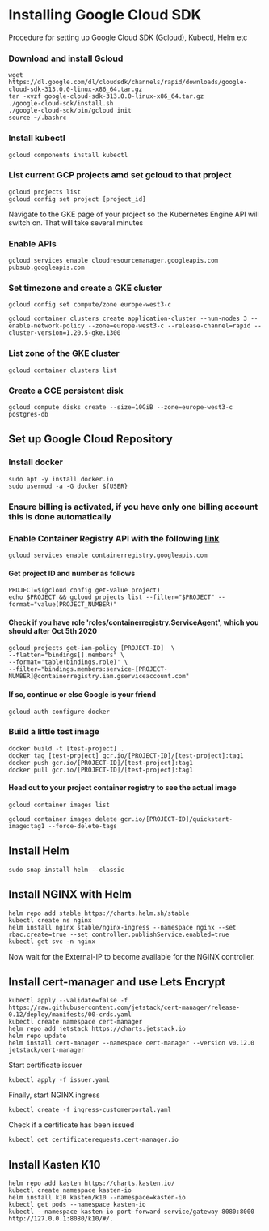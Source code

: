 # Installing Google Cloud SDK

Procedure for setting up Google Cloud SDK (Gcloud), Kubectl, Helm etc

### Download and install Gcloud
```
wget https://dl.google.com/dl/cloudsdk/channels/rapid/downloads/google-cloud-sdk-313.0.0-linux-x86_64.tar.gz
tar -xvzf google-cloud-sdk-313.0.0-linux-x86_64.tar.gz 
./google-cloud-sdk/install.sh
./google-cloud-sdk/bin/gcloud init
source ~/.bashrc
```

### Install kubectl
```
gcloud components install kubectl
```

### List current GCP projects amd set gcloud to that project
```
gcloud projects list
gcloud config set project [project_id]
```

Navigate to the GKE page of your project so the Kubernetes Engine API will switch on. That will take several minutes

### Enable APIs
```
gcloud services enable cloudresourcemanager.googleapis.com pubsub.googleapis.com
```

### Set timezone and create a GKE cluster
```
gcloud config set compute/zone europe-west3-c

gcloud container clusters create application-cluster --num-nodes 3 --enable-network-policy --zone=europe-west3-c --release-channel=rapid --cluster-version=1.20.5-gke.1300
```

### List zone of the GKE cluster
```
gcloud container clusters list
```

### Create a GCE persistent disk
```
gcloud compute disks create --size=10GiB --zone=europe-west3-c postgres-db
```

## Set up Google Cloud Repository

### Install docker
```
sudo apt -y install docker.io
sudo usermod -a -G docker ${USER}
```

### Ensure billing is activated, if you have only one billing account this is done automatically

### Enable Container Registry API with the following [link](https://console.cloud.google.com/apis/library/containerregistry.googleapis.com?_ga=2.244700289.523870026.1602227073-601722703.1601999851)
```
gcloud services enable containerregistry.googleapis.com
```

#### Get project ID and number as follows
```
PROJECT=$(gcloud config get-value project)
echo $PROJECT && gcloud projects list --filter="$PROJECT" --format="value(PROJECT_NUMBER)"
```

#### Check if you have role 'roles/containerregistry.ServiceAgent', which you should after Oct 5th 2020
```
gcloud projects get-iam-policy [PROJECT-ID]  \
--flatten="bindings[].members" \
--format='table(bindings.role)' \
--filter="bindings.members:service-[PROJECT-NUMBER]@containerregistry.iam.gserviceaccount.com"
```

#### If so, continue or else Google is your friend
```
gcloud auth configure-docker
```

### Build a little test image
```
docker build -t [test-project] .
docker tag [test-project] gcr.io/[PROJECT-ID]/[test-project]:tag1
docker push gcr.io/[PROJECT-ID]/[test-project]:tag1
docker pull gcr.io/[PROJECT-ID]/[test-project]:tag1
```

#### Head out to your project container registry to see the actual image
```
gcloud container images list

gcloud container images delete gcr.io/[PROJECT-ID]/quickstart-image:tag1 --force-delete-tags
```

## Install Helm
```
sudo snap install helm --classic
```

## Install NGINX with Helm
```
helm repo add stable https://charts.helm.sh/stable
kubectl create ns nginx
helm install nginx stable/nginx-ingress --namespace nginx --set rbac.create=true --set controller.publishService.enabled=true
kubectl get svc -n nginx
```

Now wait for the External-IP to become available for the NGINX controller. 

## Install cert-manager and use Lets Encrypt
```
kubectl apply --validate=false -f https://raw.githubusercontent.com/jetstack/cert-manager/release-0.12/deploy/manifests/00-crds.yaml
kubectl create namespace cert-manager
helm repo add jetstack https://charts.jetstack.io
helm repo update
helm install cert-manager --namespace cert-manager --version v0.12.0 jetstack/cert-manager
```

Start certificate issuer
```
kubectl apply -f issuer.yaml
```

Finally, start NGINX ingress

```
kubectl create -f ingress-customerportal.yaml
```

Check if a certificate has been issued

```
kubectl get certificaterequests.cert-manager.io
```

## Install Kasten K10
```
helm repo add kasten https://charts.kasten.io/
kubectl create namespace kasten-io
helm install k10 kasten/k10 --namespace=kasten-io
kubectl get pods --namespace kasten-io
kubectl --namespace kasten-io port-forward service/gateway 8080:8000
http://127.0.0.1:8080/k10/#/.
```

